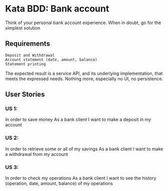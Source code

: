 # Kata BDD: Bank account 

Think of your personal bank account experience. When in doubt, go for the simplest solution

## Requirements

    Deposit and Withdrawal
    Account statement (date, amount, balance)
    Statement printing

The expected result is a service API, and its underlying implementation, that meets the expressed needs.
Nothing more, especially no UI, no persistence.

## User Stories

### US 1:

In order to save money
As a bank client
I want to make a deposit in my account

### US 2:

In order to retrieve some or all of my savings
As a bank client
I want to make a withdrawal from my account

### US 3:

In order to check my operations
As a bank client
I want to see the history (operation, date, amount, balance) of my operations
